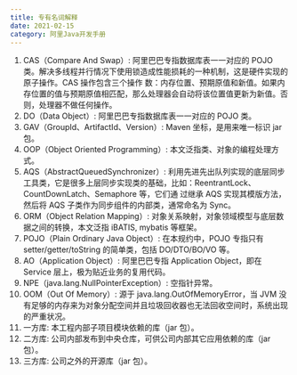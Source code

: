 ```yaml
---
title: 专有名词解释
date: 2021-02-15
category: 阿里Java开发手册
---
```

1. CAS（Compare And Swap）: 阿里巴巴专指数据库表一一对应的 POJO 类。解决多线程并行情况下使用锁造成性能损耗的一种机制，这是硬件实现的原子操作。CAS 操作包含三个操作
数：内存位置、预期原值和新值。如果内存位置的值与预期原值相匹配，那么处理器会自动将该位置值更新为新值。否则，处理器不做任何操作。
2. DO（Data Object）: 阿里巴巴专指数据库表一一对应的 POJO 类。
3. GAV（GroupId、ArtifactId、Version）: Maven 坐标，是用来唯一标识 jar 包。
4. OOP（Object Oriented Programming）: 本文泛指类、对象的编程处理方式。
5. AQS（AbstractQueuedSynchronizer）: 利用先进先出队列实现的底层同步工具类，它是很多上层同步实现类的基础，比如：ReentrantLock、CountDownLatch、Semaphore 等，它们通
过继承 AQS 实现其模版方法，然后将 AQS 子类作为同步组件的内部类，通常命名为 Sync。
6. ORM（Object Relation Mapping）: 对象关系映射，对象领域模型与底层数据之间的转换，本文泛指 iBATIS, mybatis 等框架。
7. POJO（Plain Ordinary Java Object）: 在本规约中，POJO 专指只有 setter/getter/toString 的简单类，包括 DO/DTO/BO/VO 等。
8. AO（Application Object）: 阿里巴巴专指 Application Object，即在 Service 层上，极为贴近业务的复用代码。
9. NPE（java.lang.NullPointerException）: 空指针异常。
10. OOM（Out Of Memory）: 源于 java.lang.OutOfMemoryError，当 JVM 没有足够的内存来为对象分配空间并且垃圾回收器也无法回收空间时，系统出现的严重状况。
11. 一方库: 本工程内部子项目模块依赖的库（jar 包）。
12. 二方库: 公司内部发布到中央仓库，可供公司内部其它应用依赖的库（jar 包）。
13. 三方库: 公司之外的开源库（jar 包）。